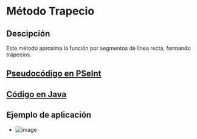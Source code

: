 # Método Trapecio

## Descipción
Este método aproxima la función por segmentos de línea recta, formando trapecios.

## [Pseudocódigo en PSeInt](./TrapecioCompuestoMN.psc)

## [Código en Java](./TrapecioCompuestoMN.java)

## Ejemplo de aplicación
- ![image](https://github.com/user-attachments/assets/d58225c7-0071-4e74-aa3f-64fa6a27c35e)


